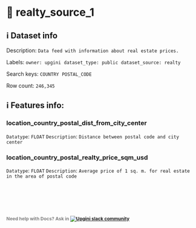 # 📖 realty_source_1 
## ℹ️ Dataset info 
Description: `Data feed with information about real estate prices.` 

Labels: ` owner: upgini ` &nbsp;` dataset_type: public ` &nbsp;` dataset_source: realty ` &nbsp;

Search keys: 
` COUNTRY ` &nbsp;` POSTAL_CODE ` &nbsp;

Row count: `246,345` 

## ℹ️ Features info:

### location_country_postal_dist_from_city_center
`Datatype`: `FLOAT`
`Description`: `Distance between postal code and city center`

### location_country_postal_realty_price_sqm_usd
`Datatype`: `FLOAT`
`Description`: `Average price of 1 sq. m. for real estate in the area of postal code`


<br/><br/>
---
<span style="color:grey;font-weight:700;font-size:12px">
    Need help with Docs? Ask in
    <a href="https://4mlg.short.gy/join-upgini-community">
        <img alt="Upgini slack community" src="https://img.shields.io/badge/slack-@upgini-orange.svg?logo=slack">
    </a>
</span>
